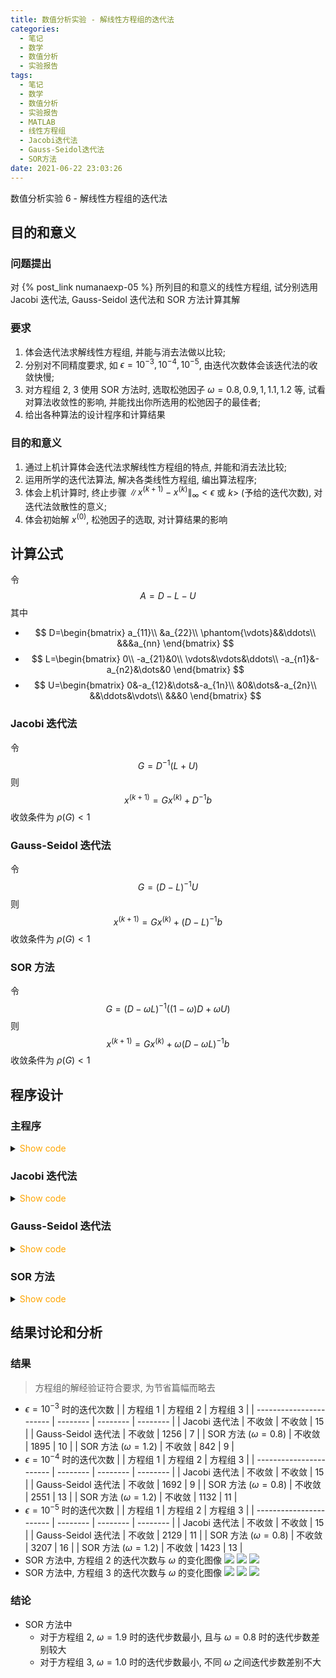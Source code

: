 ```yaml
---
title: 数值分析实验 - 解线性方程组的迭代法
categories:
  - 笔记
  - 数学
  - 数值分析
  - 实验报告
tags:
  - 笔记
  - 数学
  - 数值分析
  - 实验报告
  - MATLAB
  - 线性方程组
  - Jacobi迭代法
  - Gauss-Seidol迭代法
  - SOR方法
date: 2021-06-22 23:03:26
---
```


数值分析实验 6 - 解线性方程组的迭代法

<!-- more -->

## 目的和意义

### 问题提出

对 {% post_link numanaexp-05 %} 所列目的和意义的线性方程组, 试分别选用 Jacobi 迭代法, Gauss-Seidol 迭代法和 SOR 方法计算其解

### 要求

1. 体会迭代法求解线性方程组, 并能与消去法做以比较;
1. 分别对不同精度要求, 如 $\epsilon=10^{-3},10^{-4},10^{-5}$, 由迭代次数体会该迭代法的收敛快慢;
1. 对方程组 2, 3 使用 SOR 方法时, 选取松弛因子 $\omega=0.8, 0.9, 1, 1.1, 1.2$ 等, 试看对算法收敛性的影响, 并能找出你所选用的松弛因子的最佳者;
1. 给出各种算法的设计程序和计算结果

### 目的和意义

1. 通过上机计算体会迭代法求解线性方程组的特点, 并能和消去法比较;
1. 运用所学的迭代法算法, 解决各类线性方程组, 编出算法程序;
1. 体会上机计算时, 终止步骤 $\|x^{(k+1)}-x^{(k)}\|_{\infty}<\epsilon$ 或 $k>$ (予给的迭代次数), 对迭代法敛散性的意义;
1. 体会初始解 $x^{(0)}$, 松弛因子的选取, 对计算结果的影响

## 计算公式

令
$$A=D-L-U$$
其中

- $$
  D=\begin{bmatrix}
    a_{11}\\
    &a_{22}\\
    \phantom{\vdots}&&\ddots\\
    &&&a_{nn}
  \end{bmatrix}
  $$
- $$
  L=\begin{bmatrix}
    0\\
    -a_{21}&0\\
    \vdots&\vdots&\ddots\\
    -a_{n1}&-a_{n2}&\dots&0
  \end{bmatrix}
  $$
- $$
  U=\begin{bmatrix}
    0&-a_{12}&\dots&-a_{1n}\\
    &0&\dots&-a_{2n}\\
    &&\ddots&\vdots\\
    &&&0
  \end{bmatrix}
  $$

### Jacobi 迭代法

令
$$G=D^{-1}(L+U)$$
则
$$x^{(k+1)}=Gx^{(k)}+D^{-1}b$$
收敛条件为 $\rho(G)<1$

### Gauss-Seidol 迭代法

令
$$G=(D-L)^{-1}U$$
则
$$x^{(k+1)}=Gx^{(k)}+(D-L)^{-1}b$$
收敛条件为 $\rho(G)<1$

### SOR 方法

令
$$G=(D-\omega L)^{-1}((1-\omega)D+\omega U)$$
则
$$x^{(k+1)}=Gx^{(k)}+\omega(D-\omega L)^{-1}b$$
收敛条件为 $\rho(G)<1$

## 程序设计

### 主程序

<details>
<summary><font color='orange'>Show code</font></summary>

{% include_code lang:matlab numanaexp-06/main.m %}

</details>

### Jacobi 迭代法

<details>
<summary><font color='orange'>Show code</font></summary>

{% include_code lang:matlab numanaexp-06/jacobi.m %}

</details>

### Gauss-Seidol 迭代法

<details>
<summary><font color='orange'>Show code</font></summary>

{% include_code lang:matlab numanaexp-06/gauss_seidol.m %}

</details>

### SOR 方法

<details>
<summary><font color='orange'>Show code</font></summary>

{% include_code lang:matlab numanaexp-06/sor.m %}

</details>

## 结果讨论和分析

### 结果

> 方程组的解经验证符合要求, 为节省篇幅而略去

- $\epsilon=10^{-3}$ 时的迭代次数
  | | 方程组 1 | 方程组 2 | 方程组 3 |
  | ----------------------- | -------- | -------- | -------- |
  | Jacobi 迭代法 | 不收敛 | 不收敛 | 15 |
  | Gauss-Seidol 迭代法 | 不收敛 | 1256 | 7 |
  | SOR 方法 ($\omega=0.8$) | 不收敛 | 1895 | 10 |
  | SOR 方法 ($\omega=1.2$) | 不收敛 | 842 | 9 |
- $\epsilon=10^{-4}$ 时的迭代次数
  | | 方程组 1 | 方程组 2 | 方程组 3 |
  | ----------------------- | -------- | -------- | -------- |
  | Jacobi 迭代法 | 不收敛 | 不收敛 | 15 |
  | Gauss-Seidol 迭代法 | 不收敛 | 1692 | 9 |
  | SOR 方法 ($\omega=0.8$) | 不收敛 | 2551 | 13 |
  | SOR 方法 ($\omega=1.2$) | 不收敛 | 1132 | 11 |
- $\epsilon=10^{-5}$ 时的迭代次数
  | | 方程组 1 | 方程组 2 | 方程组 3 |
  | ----------------------- | -------- | -------- | -------- |
  | Jacobi 迭代法 | 不收敛 | 不收敛 | 15 |
  | Gauss-Seidol 迭代法 | 不收敛 | 2129 | 11 |
  | SOR 方法 ($\omega=0.8$) | 不收敛 | 3207 | 16 |
  | SOR 方法 ($\omega=1.2$) | 不收敛 | 1423 | 13 |
- SOR 方法中, 方程组 2 的迭代次数与 $\omega$ 的变化图像
  ![](eq2_1e-3.svg)
  ![](eq2_1e-4.svg)
  ![](eq2_1e-5.svg)
- SOR 方法中, 方程组 3 的迭代次数与 $\omega$ 的变化图像
  ![](eq3_1e-3.svg)
  ![](eq3_1e-4.svg)
  ![](eq3_1e-5.svg)

### 结论

- SOR 方法中
  - 对于方程组 2, $\omega=1.9$ 时的迭代步数最小, 且与 $\omega=0.8$ 时的迭代步数差别较大
  - 对于方程组 3, $\omega=1.0$ 时的迭代步数最小, 不同 $\omega$ 之间迭代步数差别不大
